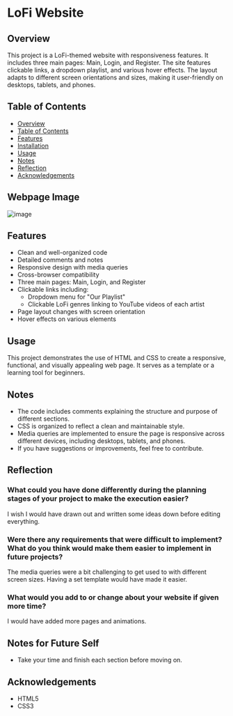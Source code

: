 # LoFi Website

## Overview
This project is a LoFi-themed website with responsiveness features. It includes three main pages: Main, Login, and Register. The site features clickable links, a dropdown playlist, and various hover effects. The layout adapts to different screen orientations and sizes, making it user-friendly on desktops, tablets, and phones.

## Table of Contents
- [Overview](#overview)
- [Table of Contents](#table-of-contents)
- [Features](#features)
- [Installation](#installation)
- [Usage](#usage)
- [Notes](#notes)
- [Reflection](#reflection)
- [Acknowledgements](#acknowledgements)


## Webpage Image
![image](https://github.com/christiansanchez-SE/Lofi-Website-V.1.2/assets/160565283/5d51bc90-4e82-4bca-b7a1-3203d311bd74)


## Features
- Clean and well-organized code
- Detailed comments and notes
- Responsive design with media queries
- Cross-browser compatibility
- Three main pages: Main, Login, and Register
- Clickable links including:
  - Dropdown menu for "Our Playlist"
  - Clickable LoFi genres linking to YouTube videos of each artist
- Page layout changes with screen orientation
- Hover effects on various elements

## Usage
This project demonstrates the use of HTML and CSS to create a responsive, functional, and visually appealing web page. It serves as a template or a learning tool for beginners.

## Notes
- The code includes comments explaining the structure and purpose of different sections.
- CSS is organized to reflect a clean and maintainable style.
- Media queries are implemented to ensure the page is responsive across different devices, including desktops, tablets, and phones.
- If you have suggestions or improvements, feel free to contribute.

## Reflection

### What could you have done differently during the planning stages of your project to make the execution easier?
I wish I would have drawn out and written some ideas down before editing everything.

### Were there any requirements that were difficult to implement? What do you think would make them easier to implement in future projects?
The media queries were a bit challenging to get used to with different screen sizes. Having a set template would have made it easier.

### What would you add to or change about your website if given more time?
I would have added more pages and animations.

## Notes for Future Self
- Take your time and finish each section before moving on.

## Acknowledgements
- HTML5
- CSS3
